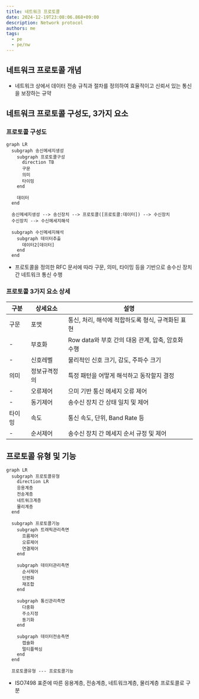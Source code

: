 ```yaml
---
title: 네트워크 프로토콜
date: 2024-12-19T23:08:06.868+09:00
description: Network protocol
authors: me
tags:
  - pe
  - pe/nw 
---
```


## 네트워크 프로토콜 개념

- 네트워크 상에서 데이터 전송 규칙과 절차를 정의하여 효율적이고 신뢰서 있는 통신을 보장하는 규약

## 네트워크 프로토콜 구성도, 3가지 요소

### 프로토콜 구성도

```mermaid
graph LR
  subgraph 송신메세지생성
    subgraph 프로토콜구성
      direction TB
      구문
      의미
      타이밍
    end
    
    데이터
  end
  
  송신메세지생성 --> 송신장치 --> 프로토콜([프로토콜:데이터]) --> 수신장치
  수신장치 --> 수신메세지해석

  subgraph 수신메세지해석
    subgraph 데이터추출
      데이터2[데이터]
    end
  end
```

- 프로토콜을 정의한 RFC 문서에 따라 구문, 의미, 타이밍 등을 기반으로 송수신 장치간 네트워크 통신 수행

### 프로토콜 3가지 요소 상세

| 구분 | 상세요소 | 설명 |
| --- | --- | --- |
| 구문 | 포맷 | 통신, 처리, 해석에 적합하도록 형식, 규격화된 표현 |
| - | 부호화 | Row data와 부호 간의 대응 관계, 압축, 암호화 수행 |
| - | 신호레벨 | 물리적인 신호 크기, 감도, 주파수 크기 |
| 의미 | 정보규격정의 | 특정 패턴을 어떻게 해석하고 동작할지 결정 |
| - | 오류제어 | 으미 기반 통신 메세지 오류 제어 |
| - | 동기제어 | 송수신 장치 간 상태 일치 및 제어 |
| 타이밍 | 속도 | 통신 속도, 단위, Band Rate 등 |
| - | 순서제어 | 송수신 장치 간 메세지 순서 규정 및 제어 |

## 프로토콜 유형 및 기능

```mermaid
graph LR
  subgraph 프로토콜유형
    direction LR
    응용계층
    전송계층
    네트워크계층
    물리계층
  end

  subgraph 프로토콜기능
    subgraph 트래픽관리측면
      흐름제어
      오류제어
      연결제어
    end

    subgraph 데이터관리측면
      순서제어
      단편화
      재조합
    end

    subgraph 통신관리측면
      다중화
      주소지정
      동기화
    end

    subgraph 데이터전송측면
      캡슐화
      멀티플렉싱
    end
  end

  프로토콜유형 --- 프로토콜기능
```

- ISO7498 표준에 따른 응용계층, 전송계층, 네트워크계층, 물리계층 프로토콜로 구분
